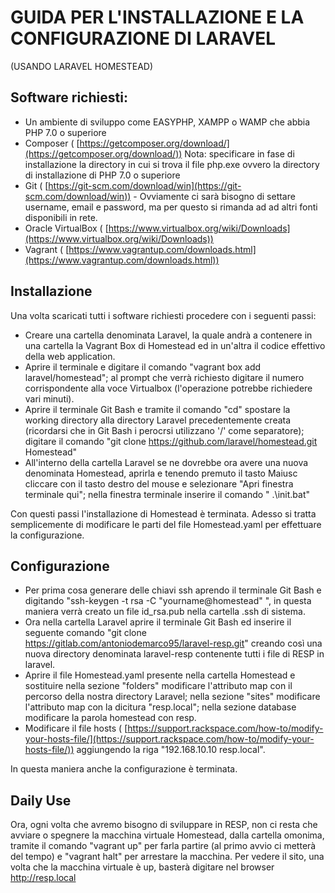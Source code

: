 ﻿# GUIDA PER L&#39;INSTALLAZIONE E LA CONFIGURAZIONE DI LARAVEL

(USANDO LARAVEL HOMESTEAD)



## Software richiesti:

- Un ambiente di sviluppo come EASYPHP, XAMPP o WAMP che abbia PHP 7.0 o superiore
- Composer ( [https://getcomposer.org/download/](https://getcomposer.org/download/)) Nota: specificare in fase di installazione la directory in cui si trova il file php.exe ovvero la directory di installazione di PHP 7.0 o superiore
- Git ( [https://git-scm.com/download/win](https://git-scm.com/download/win)) - Ovviamente ci sarà bisogno di settare username, email e password, ma per questo si rimanda ad ad altri fonti disponibili in rete.
- Oracle VirtualBox ( [https://www.virtualbox.org/wiki/Downloads](https://www.virtualbox.org/wiki/Downloads))
- Vagrant ( [https://www.vagrantup.com/downloads.html](https://www.vagrantup.com/downloads.html))

## Installazione
Una volta scaricati tutti i software richiesti procedere con i seguenti passi:

- Creare una cartella denominata Laravel, la quale andrà a contenere in una cartella la Vagrant Box di Homestead ed in un&#39;altra il codice effettivo della web application.
- Aprire il terminale e digitare il comando &quot;vagrant box add laravel/homestead&quot;; al prompt che verrà richiesto digitare il numero corrispondente alla voce Virtualbox (l&#39;operazione potrebbe richiedere vari minuti).
- Aprire il terminale Git Bash e tramite il comando &quot;cd&quot; spostare la working directory alla directory Laravel precedentemente creata (ricordarsi che in Git Bash i perocrsi utilizzano &#39;/&#39; come separatore);  digitare il comando &quot;git clone https://github.com/laravel/homestead.git Homestead&quot;
- All&#39;interno della cartella Laravel se ne dovrebbe ora avere una nuova denominata Homestead, aprirla e tenendo premuto il tasto Maiusc cliccare con il tasto destro del mouse e selezionare &quot;Apri finestra terminale qui&quot;; nella finestra terminale inserire il comando &quot; .\init.bat&quot;

Con questi passi l&#39;installazione di Homestead è terminata. Adesso si tratta semplicemente di modificare le parti del file Homestead.yaml per effettuare la configurazione.

## Configurazione
- Per prima cosa generare delle chiavi ssh aprendo il terminale Git Bash e digitando &quot;ssh-keygen -t rsa -C &quot;yourname@homestead&quot; &quot;, in questa maniera verrà creato un file id\_rsa.pub nella cartella .ssh di sistema.
- Ora nella cartella Laravel aprire il terminale Git Bash ed inserire il seguente comando &quot;git clone https://gitlab.com/antoniodemarco95/laravel-resp.git&quot; creando così una nuova directory denominata laravel-resp contenente tutti i file di RESP in laravel.
- Aprire il file Homestead.yaml presente nella cartella Homestead e sostituire nella sezione &quot;folders&quot; modificare l&#39;attributo map con il percorso della nostra directory Laravel; nella sezione &quot;sites&quot; modificare  l&#39;attributo map con la dicitura &quot;resp.local&quot;; nella sezione database modificare la parola homestead con resp.
- Modificare il file hosts ( [https://support.rackspace.com/how-to/modify-your-hosts-file/](https://support.rackspace.com/how-to/modify-your-hosts-file/)) aggiungendo la riga &quot;192.168.10.10  resp.local&quot;.

In questa maniera anche la configurazione è terminata.

## Daily Use
Ora, ogni volta che avremo bisogno di sviluppare in RESP, non ci resta che avviare o spegnere la macchina virtuale Homestead, dalla cartella omonima, tramite il comando &quot;vagrant up&quot; per farla partire (al primo avvio ci metterà del tempo) e &quot;vagrant halt&quot; per arrestare la macchina. Per vedere il sito, una volta che la macchina virtuale è up, basterà digitare nel browser http://resp.local